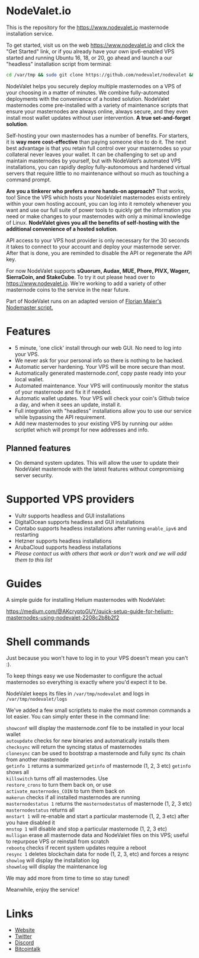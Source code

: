 # NodeValet.io

This is the repository for the https://www.nodevalet.io masternode installation service.

To get started, visit us on the web https://www.nodevalet.io and click the "Get Started" link, or if you already have your own ipv6-enabled VPS started and running Ubuntu 16, 18, or 20, go ahead and launch a our "headless" installation script from terminal:

```bash
cd /var/tmp && sudo git clone https://github.com/nodevalet/nodevalet && cd nodevalet && sudo bash silentinstall.sh
```

NodeValet helps you securely deploy multiple masternodes on a VPS of your choosing in a matter of minutes. We combine fully-automated deployments with the convenience of a hosted solution. NodeValet masternodes come pre-installed with a variety of maintenance scripts that ensure your masternodes are always online, always secure, and they even install most wallet updates without user intervention. **A true set-and-forget solution**.

Self-hosting your own masternodes has a number of benefits. For starters, it is **way more cost-effective** than paying someone else to do it. The next best advantage is that you retain full control over your masternodes so your collateral never leaves your wallet. It can be challenging to set up and maintain masternodes by yourself, but with NodeValet’s automated VPS installations, you can rapidly deploy fully-autonomous and hardened virtual servers that require little to no maintenance without so much as touching a command prompt. 

**Are you a tinkerer who prefers a more hands-on approach?** That works, too! Since the VPS which hosts your NodeValet masternodes exists entirely within your own hosting account, you can log into it remotely whenever you want and use our full suite of power tools to quickly get the information you need or make changes to your masternodes with only a minimal knowledge of Linux. **NodeValet gives you all the benefits of self-hosting with the additional convenience of a hosted solution**. 

API access to your VPS host provider is only necessary for the 30 seconds it takes to connect to your account and deploy your masternode server. After that is done, you are reminded to disable the API or regenerate the API key.

For now NodeValet supports **sQuorum, Audax, MUE, Phore, PIVX, Wagerr, SierraCoin, and StakeCube**. To try it out please head over to https://www.nodevalet.io.
We're working to add a variety of other masternode coins to the service in the near future. 

Part of NodeValet runs on an adapted version of [Florian Maier's Nodemaster script.](https://github.com/masternodes/vps)

# Features

- 5 minute, 'one click' install through our web GUI. No need to log into your VPS.
- We never ask for your personal info so there is nothing to be hacked.
- Automatic server hardening. Your VPS will be more secure than most.
- Automatically generated masternode.conf, copy paste ready into your local wallet.
- Automated maintenance. Your VPS will continuously monitor the status of your masternode and fix it if needed.
- Automatic wallet updates. Your VPS will check your coin's Github twice a day, and when it sees an update, install it.
- Full integration with "headless" installations allow you to use our service while bypassing the API requirement.
- Add new masternodes to your existing VPS by running our `addmn` scriptlet which will prompt for new addresses and info.

## Planned features 

- On demand system updates. This will allow the user to update their NodeValet masternode with the latest features without compromising server security.

# Supported VPS providers

 - Vultr supports headless and GUI installations
 - DigitalOcean supports headless and GUI installations
 - Contabo supports headless installations after running `enable_ipv6` and restarting
 - Hetzner supports headless installations
 - ArubaCloud supports headless installations
 - *Please contact us with others that work or don't work and we will add them to this list*

# Guides

A simple guide for installing Helium masternodes with NodeValet: 

https://medium.com/@AKcryptoGUY/quick-setup-guide-for-helium-masternodes-using-nodevalet-2208c2b8b2f2

# Shell commands

Just because you won't have to log in to your VPS doesn't mean you can't :). 

To keep things easy we use Nodemaster to configure the actual masternodes so everything is exactly where you'd expect it to be.

NodeValet keeps its files in `/var/tmp/nodevalet` and logs in `/var/tmp/nodevalet/logs`

We've added a few small scriptlets to make the most common commands a lot easier. You can simply enter these in the command line:

`showconf` will display the masternode.conf file to be installed in your local wallet  
`autoupdate` checks for new binaries and automatically installs them  
`checksync` will return the syncing status of masternodes  
`clonesync` can be used to bootstrap a masternode and fully sync its chain from another masternode  
`getinfo 1` returns a summarized `getinfo` of masternode (1, 2, 3 etc) `getinfo` shows all  
`killswitch` turns off all masternodes. Use  
`restore_crons` to turn them back on, or use   
`activate_masternodes_COIN` to turn them back on  
`makerun` checks if all installed masternodes are running  
`masternodestatus 1`  returns the `masternodestatus` of masternode (1, 2, 3 etc) `masternodestatus` returns all  
`mnstart 1` will re-enable and start a particular masternode (1, 2, 3 etc) after you have disabled it  
`mnstop 1` will disable and stop a particular masternode (1, 2, 3 etc)  
`mulligan` erase all masternode data and NodeValet files on this VPS; useful to repurpose VPS or reinstall from scratch  
`rebootq` checks if recent system updates require a reboot  
`resync 1` deletes blockchain data for node (1, 2, 3, etc) and forces a resync  
`showlog` will display the installation log  
`showmlog` will display the maintenance log  

We may add more from time to time so stay tuned!

Meanwhile, enjoy the service!

# Links

- [Website](https://www.nodevalet.io)
- [Twitter](https://twitter.com/nodevalet)
- [Discord](https://discord.gg/dx2scUU)
- [Bitcointalk](https://bitcointalk.org/index.php?topic=5226866)
